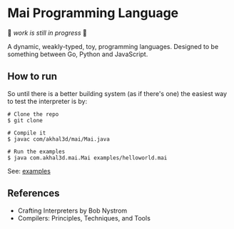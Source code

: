 # Mai Programming Language

 :construction: *work is still in progress* :construction:

A dynamic, weakly-typed, toy, programming languages.
Designed to be something between Go, Python and JavaScript.

## How to run
So until there is a better building system (as if there's one) the easiest way to test the interpreter is by:
```
# Clone the repo
$ git clone

# Compile it
$ javac com/akhal3d/mai/Mai.java

# Run the examples
$ java com.akhal3d.mai.Mai examples/helloworld.mai
```
See: [examples](https://github.com/nemoload/Mai/tree/master/examples)

## References

- Crafting Interpreters by Bob Nystrom
- Compilers: Principles, Techniques, and Tools